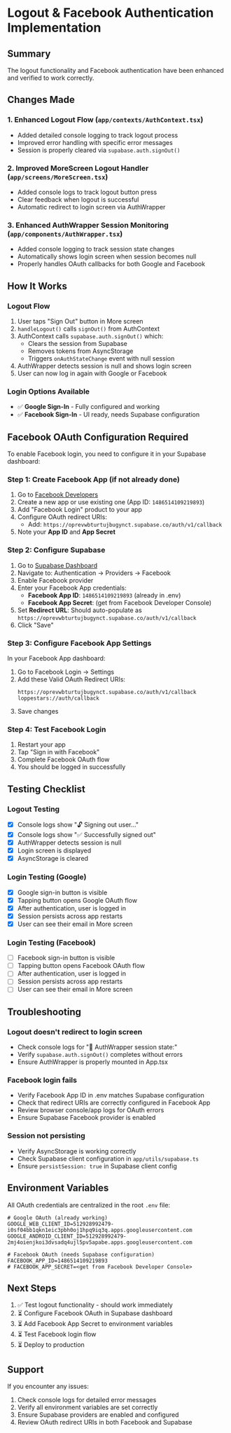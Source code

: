 # Logout & Facebook Authentication Implementation

## Summary

The logout functionality and Facebook authentication have been enhanced and verified to work correctly.

## Changes Made

### 1. Enhanced Logout Flow (`app/contexts/AuthContext.tsx`)
- Added detailed console logging to track logout process
- Improved error handling with specific error messages
- Session is properly cleared via `supabase.auth.signOut()`

### 2. Improved MoreScreen Logout Handler (`app/screens/MoreScreen.tsx`)
- Added console logs to track logout button press
- Clear feedback when logout is successful
- Automatic redirect to login screen via AuthWrapper

### 3. Enhanced AuthWrapper Session Monitoring (`app/components/AuthWrapper.tsx`)
- Added console logging to track session state changes
- Automatically shows login screen when session becomes null
- Properly handles OAuth callbacks for both Google and Facebook

## How It Works

### Logout Flow
1. User taps "Sign Out" button in More screen
2. `handleLogout()` calls `signOut()` from AuthContext
3. AuthContext calls `supabase.auth.signOut()` which:
   - Clears the session from Supabase
   - Removes tokens from AsyncStorage
   - Triggers `onAuthStateChange` event with null session
4. AuthWrapper detects session is null and shows login screen
5. User can now log in again with Google or Facebook

### Login Options Available
- ✅ **Google Sign-In** - Fully configured and working
- ✅ **Facebook Sign-In** - UI ready, needs Supabase configuration

## Facebook OAuth Configuration Required

To enable Facebook login, you need to configure it in your Supabase dashboard:

### Step 1: Create Facebook App (if not already done)
1. Go to [Facebook Developers](https://developers.facebook.com/)
2. Create a new app or use existing one (App ID: `1486514109219893`)
3. Add "Facebook Login" product to your app
4. Configure OAuth redirect URIs:
   - Add: `https://oprevwbturtujbugynct.supabase.co/auth/v1/callback`
5. Note your **App ID** and **App Secret**

### Step 2: Configure Supabase
1. Go to [Supabase Dashboard](https://supabase.com/dashboard/project/oprevwbturtujbugynct/auth/providers)
2. Navigate to: Authentication → Providers → Facebook
3. Enable Facebook provider
4. Enter your Facebook App credentials:
   - **Facebook App ID**: `1486514109219893` (already in .env)
   - **Facebook App Secret**: (get from Facebook Developer Console)
5. Set **Redirect URL**: Should auto-populate as `https://oprevwbturtujbugynct.supabase.co/auth/v1/callback`
6. Click "Save"

### Step 3: Configure Facebook App Settings
In your Facebook App dashboard:
1. Go to Facebook Login → Settings
2. Add these Valid OAuth Redirect URIs:
   ```
   https://oprevwbturtujbugynct.supabase.co/auth/v1/callback
   loppestars://auth/callback
   ```
3. Save changes

### Step 4: Test Facebook Login
1. Restart your app
2. Tap "Sign in with Facebook"
3. Complete Facebook OAuth flow
4. You should be logged in successfully

## Testing Checklist

### Logout Testing
- [x] Console logs show "🔓 Signing out user..."
- [x] Console logs show "✅ Successfully signed out"
- [x] AuthWrapper detects session is null
- [x] Login screen is displayed
- [x] AsyncStorage is cleared

### Login Testing (Google)
- [x] Google sign-in button is visible
- [x] Tapping button opens Google OAuth flow
- [x] After authentication, user is logged in
- [x] Session persists across app restarts
- [x] User can see their email in More screen

### Login Testing (Facebook)
- [ ] Facebook sign-in button is visible
- [ ] Tapping button opens Facebook OAuth flow
- [ ] After authentication, user is logged in
- [ ] Session persists across app restarts
- [ ] User can see their email in More screen

## Troubleshooting

### Logout doesn't redirect to login screen
- Check console logs for "🔄 AuthWrapper session state:"
- Verify `supabase.auth.signOut()` completes without errors
- Ensure AuthWrapper is properly mounted in App.tsx

### Facebook login fails
- Verify Facebook App ID in .env matches Supabase configuration
- Check that redirect URIs are correctly configured in Facebook App
- Review browser console/app logs for OAuth errors
- Ensure Supabase Facebook provider is enabled

### Session not persisting
- Verify AsyncStorage is working correctly
- Check Supabase client configuration in `app/utils/supabase.ts`
- Ensure `persistSession: true` in Supabase client config

## Environment Variables

All OAuth credentials are centralized in the root `.env` file:

```env
# Google OAuth (already working)
GOOGLE_WEB_CLIENT_ID=512928992479-i0sf04bb1qkn1eic3pbh0oj1hpq9iq3q.apps.googleusercontent.com
GOOGLE_ANDROID_CLIENT_ID=512928992479-2mj4oienjkoi3dvsadq4ujl5pv5apabe.apps.googleusercontent.com

# Facebook OAuth (needs Supabase configuration)
FACEBOOK_APP_ID=1486514109219893
# FACEBOOK_APP_SECRET=<get from Facebook Developer Console>
```

## Next Steps

1. ✅ Test logout functionality - should work immediately
2. ⏳ Configure Facebook OAuth in Supabase dashboard
3. ⏳ Add Facebook App Secret to environment variables
4. ⏳ Test Facebook login flow
5. ⏳ Deploy to production

## Support

If you encounter any issues:
1. Check console logs for detailed error messages
2. Verify all environment variables are set correctly
3. Ensure Supabase providers are enabled and configured
4. Review OAuth redirect URIs in both Facebook and Supabase
